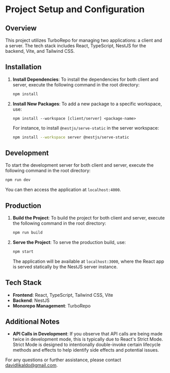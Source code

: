 # Project Setup and Configuration

## Overview

This project utilizes TurboRepo for managing two applications: a client and a server. The tech stack includes React, TypeScript, NestJS for the backend, Vite, and Tailwind CSS.

## Installation

1. **Install Dependencies**:
   To install the dependencies for both client and server, execute the following command in the root directory:

   ```bash
   npm install
   ```

2. **Install New Packages**:
   To add a new package to a specific workspace, use:
   ```
   npm install --workspace [client/server] <package-name>
   ```
   For instance, to install `@nestjs/serve-static` in the server workspace:
   ```bash
   npm install --workspace server @nestjs/serve-static
   ```

## Development

To start the development server for both client and server, execute the following command in the root directory:

```bash
npm run dev
```

You can then access the application at `localhost:4000`.

## Production

1. **Build the Project**:
   To build the project for both client and server, execute the following command in the root directory:

   ```bash
   npm run build
   ```

2. **Serve the Project**:
   To serve the production build, use:

   ```bash
   npm start
   ```

   The application will be available at `localhost:3000`, where the React app is served statically by the NestJS server instance.

## Tech Stack

- **Frontend**: React, TypeScript, Tailwind CSS, Vite
- **Backend**: NestJS
- **Monorepo Management**: TurboRepo

## Additional Notes

- **API Calls in Development**: If you observe that API calls are being made twice in development mode, this is typically due to React's Strict Mode. Strict Mode is designed to intentionally double-invoke certain lifecycle methods and effects to help identify side effects and potential issues.

For any questions or further assistance, please contact davidlikaldo@gmail.com.
